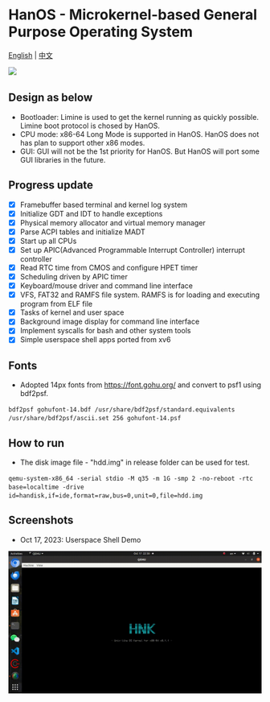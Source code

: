 # HanOS - Microkernel-based General Purpose Operating System

[English](https://github.com/jjwang/HanOS/blob/mainline/README.md) | [中文](https://github.com/jjwang/HanOS/blob/mainline/README.zh-cn.md)

![](https://tokei.rs/b1/github/jjwang/HanOS?category=code)

## Design as below

- Bootloader: Limine is used to get the kernel running as quickly possible. Limine boot protocol is chosed by HanOS.
- CPU mode: x86-64 Long Mode is supported in HanOS. HanOS does not has plan to support other x86 modes. 
- GUI: GUI will not be the 1st priority for HanOS. But HanOS will port some GUI libraries in the future.

## Progress update
- [x] Framebuffer based terminal and kernel log system
- [x] Initialize GDT and IDT to handle exceptions
- [x] Physical memory allocator and virtual memory manager
- [x] Parse ACPI tables and initialize MADT
- [x] Start up all CPUs
- [x] Set up APIC(Advanced Programmable Interrupt Controller) interrupt controller
- [x] Read RTC time from CMOS and configure HPET timer
- [x] Scheduling driven by APIC timer
- [x] Keyboard/mouse driver and command line interface
- [x] VFS, FAT32 and RAMFS file system. RAMFS is for loading and executing program from ELF file
- [x] Tasks of kernel and user space
- [x] Background image display for command line interface
- [x] Implement syscalls for bash and other system tools
- [x] Simple userspace shell apps ported from xv6

## Fonts
- Adopted 14px fonts from https://font.gohu.org/ and convert to psf1 using bdf2psf.

`bdf2psf gohufont-14.bdf /usr/share/bdf2psf/standard.equivalents /usr/share/bdf2psf/ascii.set 256 gohufont-14.psf`

## How to run
- The disk image file - "hdd.img" in release folder can be used for test.

`qemu-system-x86_64 -serial stdio -M q35 -m 1G -smp 2 -no-reboot -rtc base=localtime -drive id=handisk,if=ide,format=raw,bus=0,unit=0,file=hdd.img`

## Screenshots
- Oct 17, 2023: Userspace Shell Demo

![Cool~~~](https://raw.githubusercontent.com/jjwang/HanOS/main/screenshot/0005-shell.gif)


